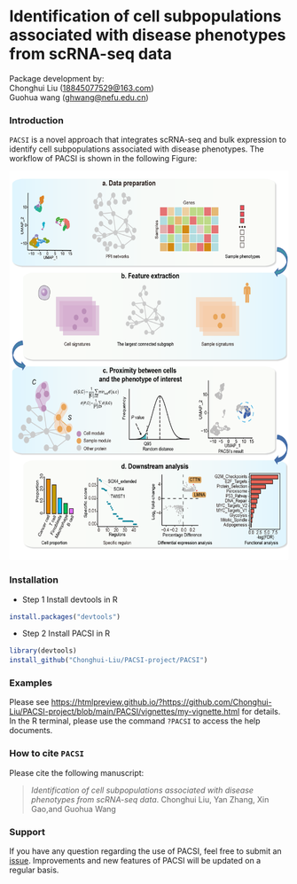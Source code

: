 # Identification of cell subpopulations associated with disease phenotypes from scRNA-seq data
Package development by: <br>Chonghui Liu (18845077529@163.com) <br>Guohua wang (ghwang@nefu.edu.cn)

### Introduction ###
`PACSI` is a novel approach that integrates scRNA-seq and bulk expression to identify cell subpopulations associated with disease phenotypes. The workflow of PACSI is shown in the following Figure:


<p align="center">
<img src=PACSI_workflow.png height="702" width="600">
</p>



### Installation ###
* Step 1 Install devtools in R
```R
install.packages("devtools")
```
* Step 2 Install PACSI in R
```R
library(devtools)
install_github("Chonghui-Liu/PACSI-project/PACSI")
```
### Examples ###
Please see https://htmlpreview.github.io/?https://github.com/Chonghui-Liu/PACSI-project/blob/main/PACSI/vignettes/my-vignette.html for details. In the R terminal, please use the command `?PACSI` to access the help documents.


### How to cite `PACSI` ###
Please cite the following manuscript:

> *Identification of cell subpopulations associated with disease phenotypes from scRNA-seq data*. 
Chonghui Liu, Yan Zhang, Xin Gao,and Guohua Wang<br />

### Support ##
If you have any question regarding the use of PACSI, feel free to submit an [issue](https://github.com/Chonghui-Liu/PACSI-project/issues).
Improvements and new features of PACSI will be updated on a regular basis.
